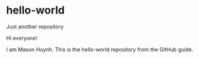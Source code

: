 # hello-world
Just another repository

Hi everyone! 

I am Mason Huynh. This is the hello-world repository from the GitHub guide. 
